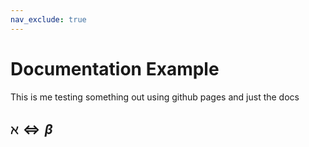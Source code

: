 ```yaml
---
nav_exclude: true
---
```


# Documentation Example

This is me testing something out using github pages and just the docs

## $\aleph \iff \beta$